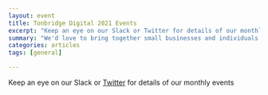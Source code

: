 ```yaml
---
layout: event
title: Tonbridge Digital 2021 Events
excerpt: "Keep an eye on our Slack or Twitter for details of our monthly events"
summary: "We'd love to bring together small businesses and individuals throughout Tonbridge looking to chat about all aspects of their digital strategy. Whether you're working in technology, the Web or a complete novice/outsider looking for advice then please come along."
categories: articles
tags: [general]

---
```


Keep an eye on our Slack or [Twitter](https://twitter.com/tonbridigital) for details of our monthly events
